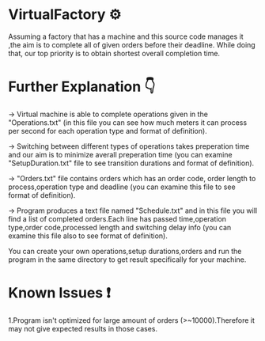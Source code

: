 # VirtualFactory ⚙ 

Assuming a factory that has a machine and this source code manages it ,the aim is to complete all of given orders before their deadline. While doing that, our top priority is to obtain shortest overall completion time.

# Further Explanation 👇

→ Virtual machine is able to complete operations given in the "Operations.txt" (in this file you can see how much meters it can process per second for each operation type and format of definition).

→ Switching between different types of operations takes preperation time and our aim is to minimize averall preperation time (you can examine "SetupDuration.txt" file to see transition durations and format of definition).

→ "Orders.txt" file contains orders which has an order code, order length to process,operation type and deadline (you can examine this file to see format of definition).

→ Program produces a text file named "Schedule.txt" and in this file you will find a list of completed orders.Each line has passed time,operation type,order code,processed length and switching delay info (you can examine this file also to see format of definition).

You can create your own operations,setup durations,orders and run the program in the same directory to get result specifically for your machine.

# Known Issues ❗

1.Program isn't optimized for large amount of orders (>~10000).Therefore it may not give expected results in those cases.
